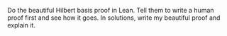 Do the beautiful Hilbert basis proof in Lean.
Tell them to write a human proof first and see how it goes.
In solutions, write my beautiful proof and explain it.
